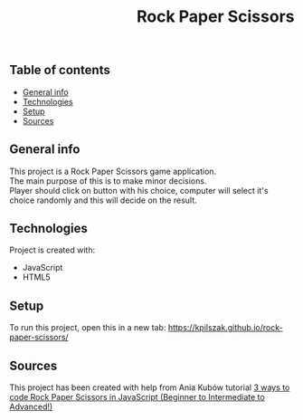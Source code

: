<h1 align="right">Rock Paper Scissors</h1><br>

## Table of contents
* [General info](#general-info)
* [Technologies](#technologies)
* [Setup](#setup)
* [Sources](#sources)

## General info
This project is a Rock Paper Scissors game application.  
The main purpose of this is to make minor decisions.    
Player should click on button with his choice, computer will select it's choice randomly and this will decide on the result.      
	
## Technologies
Project is created with:
* JavaScript
* HTML5

## Setup
To run this project, open this in a new tab: <a href="https://kpilszak.github.io/rock-paper-scissors/">https://kpilszak.github.io/rock-paper-scissors/</a>

## Sources
This project has been created with help from Ania Kubów tutorial <a href="https://www.youtube.com/watch?v=RwFeg0cEZvQ">3 ways to code Rock Paper Scissors in JavaScript (Beginner to Intermediate to Advanced!)
